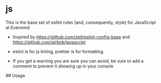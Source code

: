 # js
This is the base set of eslint rules (and, consequently, style) for JavaScript at Evermind

* Inspired by https://github.com/zeit/eslint-config-base and https://github.com/airbnb/javascript
* eslint is for js linting, prettier is for formatting.

* If you get a warning you are sure you can avoid, be sure to add a comment to prevent it showing up in your console

## Usage

